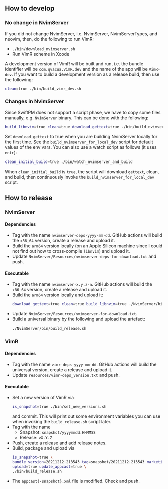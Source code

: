 ## How to develop

### No change in NvimServer

If you did not change NvimServer, i.e. NvimServer, NvimServerTypes, and neovim,
then, do the following to run VimR:

* `./bin/download_nvimserver.sh`
* Run VimR scheme in Xcode

A development version of VimR will be built and run,
i.e. the bundle identifier will be `com.qvacua.VimR.dev` and the name of the app will be `VimR-dev`.
If you want to build a development version as a release build, then use the following:

```bash
clean=true ./bin/build_vimr_dev.sh
```

### Changes in NvimServer

Since SwiftPM does not support a script phase, we have to copy some files manually,
e.g. `NvimServer` binary.
This can be done with the following:

```bash
build_libnvim=true clean=true download_gettext=true ./bin/build_nvimserver_for_local_dev.sh
```

Set `download_gettext` to true when you are building NvimServer locally for the first time.
See the `build_nvimserver_for_local_dev` script for default values of the env vars.
You can also use a watch script as follows (it uses `entr`):

```bash
clean_initial_build=true ./bin/watch_nvimserver_and_build
```

When `clean_initial_build` is `true`, the script will download `gettext`, clean, and build,
then continuously invoke the `build_nvimserver_for_local_dev` script.

## How to release

### NvimServer

#### Dependencies

* Tag with the name `nvimserver-deps-yyyy-mm-dd`. GitHub actions will build the `x86_64` version,
  create a release and upload it.
* Build the `arm64` version locally (on an Apple Silicon machine since I could not find out
  how to cross-compile `libnvim`) and upload it.
* Update `NvimServer/Resources/nvimserver-deps-for-download.txt` and push.

#### Executable

* Tag with the name `nvimserver-x.y.z-n`. GitHub actions will build the `x86_64` version,
  create a release and upload it.
* Build the `arm64` version locally and upload it:
  ```bash
  download_gettext=true clean=true build_libnvim=true ./NvimServer/bin/build_nvimserver.sh
  ```
* Update `NvimServer/Resources/nvimserver-for-download.txt`.
* Build a universal binary by the following and upload the artefact:
  ```bash
  ./NvimServer/bin/build_release.sh
  ```

### VimR

#### Dependencies

* Tag with the name `vimr-deps-yyyy-mm-dd`. GitHub actions will build the universal version,
  create a release and upload it.
* Update `resources/vimr-deps_version.txt` and push.

#### Executable

* Set a new version of VimR via
    ```bash
    is_snapshot=true ./bin/set_new_versions.sh
    ```
  and commit. This will print out some environment variables you can use when invoking the
  `build_release.sh` script later.
* Tag with the name
    - Snapshot: `snapshot/yyyymmdd.HHMMSS`
    - Release: `vX.Y.Z`
* Push, create a release and add release notes.
* Build, package and upload via
    ```bash
    is_snapshot=true \
    bundle_version=20211212.213543 tag=snapshot/20211212.213543 marketing_version=SNAPSHOT-20211212.213543 \
    upload=true update_appcast=true \
    ./bin/build_release.sh
    ```
* The `appcast{-snapshot}.xml` file is modified. Check and push.
  
